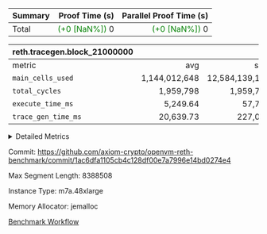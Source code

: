 | Summary | Proof Time (s) | Parallel Proof Time (s) |
|:---|---:|---:|
| Total | <span style='color: green'>(+0 [NaN%])</span> 0 | <span style='color: green'>(+0 [NaN%])</span> 0 |


| reth.tracegen.block_21000000 |||||
|:---|---:|---:|---:|---:|
|metric|avg|sum|max|min|
| `main_cells_used     ` |  1,144,012,648 |  12,584,139,128 |  1,923,753,077 |  289,648,904 |
| `total_cycles        ` |  1,959,798 |  1,959,798 |  1,959,798 |  1,959,798 |
| `execute_time_ms     ` |  5,249.64 |  57,746 |  8,868 |  413 |
| `trace_gen_time_ms   ` |  20,639.73 |  227,037 |  27,834 |  10,419 |



<details>
<summary>Detailed Metrics</summary>

| group | block_number | segment | trace_gen_time_ms | total_cycles | main_cells_used | execute_time_ms |
| --- | --- | --- | --- | --- | --- | --- |
| reth.tracegen.block_21000000 | 21000000 | 0 | 15,609 |  | 988,888,775 | 5,908 | 
| reth.tracegen.block_21000000 | 21000000 | 1 | 15,667 |  | 985,999,430 | 4,626 | 
| reth.tracegen.block_21000000 | 21000000 | 10 | 17,039 | 1,959,798 | 289,648,904 | 413 | 
| reth.tracegen.block_21000000 | 21000000 | 2 | 16,573 |  | 986,851,347 | 5,381 | 
| reth.tracegen.block_21000000 | 21000000 | 3 | 10,419 |  | 1,427,842,776 | 1,521 | 
| reth.tracegen.block_21000000 | 21000000 | 4 | 26,794 |  | 1,354,600,091 | 8,868 | 
| reth.tracegen.block_21000000 | 21000000 | 5 | 21,219 |  | 1,090,308,680 | 5,440 | 
| reth.tracegen.block_21000000 | 21000000 | 6 | 25,803 |  | 1,150,160,047 | 7,027 | 
| reth.tracegen.block_21000000 | 21000000 | 7 | 24,472 |  | 1,108,345,779 | 6,723 | 
| reth.tracegen.block_21000000 | 21000000 | 8 | 25,608 |  | 1,277,740,222 | 6,998 | 
| reth.tracegen.block_21000000 | 21000000 | 9 | 27,834 |  | 1,923,753,077 | 4,841 | 

</details>


Commit: https://github.com/axiom-crypto/openvm-reth-benchmark/commit/1ac6dfa1105cb4c128df00e7a7996e14bd0274e4

Max Segment Length: 8388508

Instance Type: m7a.48xlarge

Memory Allocator: jemalloc

[Benchmark Workflow](https://github.com/axiom-crypto/openvm-reth-benchmark/actions/runs/13083742439)
